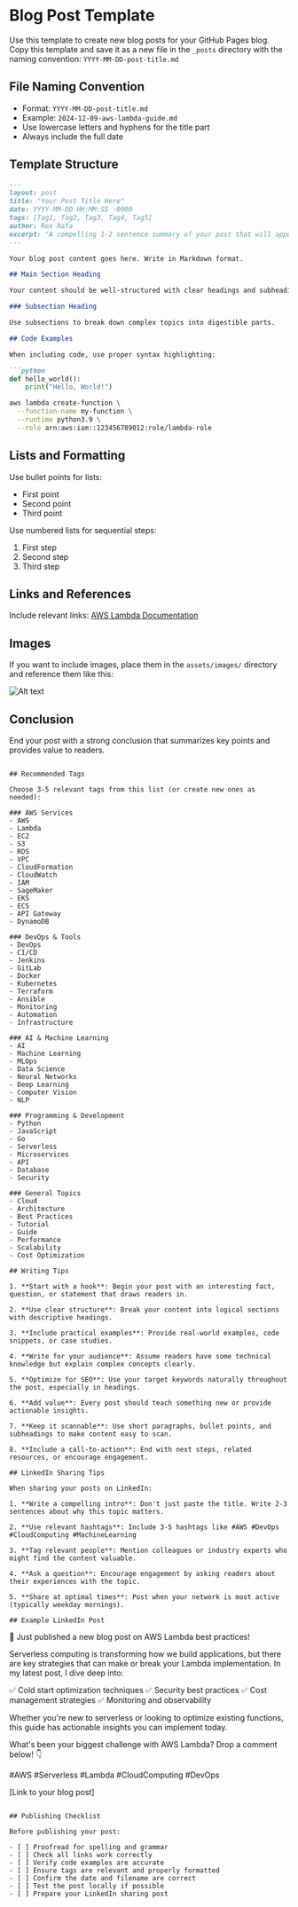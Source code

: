 # Blog Post Template

Use this template to create new blog posts for your GitHub Pages blog. Copy this template and save it as a new file in the `_posts` directory with the naming convention: `YYYY-MM-DD-post-title.md`

## File Naming Convention
- Format: `YYYY-MM-DD-post-title.md`
- Example: `2024-12-09-aws-lambda-guide.md`
- Use lowercase letters and hyphens for the title part
- Always include the full date

## Template Structure

```markdown
---
layout: post
title: "Your Post Title Here"
date: YYYY-MM-DD HH:MM:SS -0000
tags: [Tag1, Tag2, Tag3, Tag4, Tag5]
author: Rex Rafa
excerpt: "A compelling 1-2 sentence summary of your post that will appear in search results and post previews. Keep it under 160 characters for optimal SEO."
---

Your blog post content goes here. Write in Markdown format.

## Main Section Heading

Your content should be well-structured with clear headings and subheadings.

### Subsection Heading

Use subsections to break down complex topics into digestible parts.

## Code Examples

When including code, use proper syntax highlighting:

```python
def hello_world():
    print("Hello, World!")
```

```bash
aws lambda create-function \
  --function-name my-function \
  --runtime python3.9 \
  --role arn:aws:iam::123456789012:role/lambda-role
```

## Lists and Formatting

Use bullet points for lists:
- First point
- Second point
- Third point

Use numbered lists for sequential steps:
1. First step
2. Second step
3. Third step

## Links and References

Include relevant links: [AWS Lambda Documentation](https://docs.aws.amazon.com/lambda/)

## Images

If you want to include images, place them in the `assets/images/` directory and reference them like this:

![Alt text](/assets/images/your-image.png)

## Conclusion

End your post with a strong conclusion that summarizes key points and provides value to readers.
```

## Recommended Tags

Choose 3-5 relevant tags from this list (or create new ones as needed):

### AWS Services
- AWS
- Lambda
- EC2
- S3
- RDS
- VPC
- CloudFormation
- CloudWatch
- IAM
- SageMaker
- EKS
- ECS
- API Gateway
- DynamoDB

### DevOps & Tools
- DevOps
- CI/CD
- Jenkins
- GitLab
- Docker
- Kubernetes
- Terraform
- Ansible
- Monitoring
- Automation
- Infrastructure

### AI & Machine Learning
- AI
- Machine Learning
- MLOps
- Data Science
- Neural Networks
- Deep Learning
- Computer Vision
- NLP

### Programming & Development
- Python
- JavaScript
- Go
- Serverless
- Microservices
- API
- Database
- Security

### General Topics
- Cloud
- Architecture
- Best Practices
- Tutorial
- Guide
- Performance
- Scalability
- Cost Optimization

## Writing Tips

1. **Start with a hook**: Begin your post with an interesting fact, question, or statement that draws readers in.

2. **Use clear structure**: Break your content into logical sections with descriptive headings.

3. **Include practical examples**: Provide real-world examples, code snippets, or case studies.

4. **Write for your audience**: Assume readers have some technical knowledge but explain complex concepts clearly.

5. **Optimize for SEO**: Use your target keywords naturally throughout the post, especially in headings.

6. **Add value**: Every post should teach something new or provide actionable insights.

7. **Keep it scannable**: Use short paragraphs, bullet points, and subheadings to make content easy to scan.

8. **Include a call-to-action**: End with next steps, related resources, or encourage engagement.

## LinkedIn Sharing Tips

When sharing your posts on LinkedIn:

1. **Write a compelling intro**: Don't just paste the title. Write 2-3 sentences about why this topic matters.

2. **Use relevant hashtags**: Include 3-5 hashtags like #AWS #DevOps #CloudComputing #MachineLearning

3. **Tag relevant people**: Mention colleagues or industry experts who might find the content valuable.

4. **Ask a question**: Encourage engagement by asking readers about their experiences with the topic.

5. **Share at optimal times**: Post when your network is most active (typically weekday mornings).

## Example LinkedIn Post

```
🚀 Just published a new blog post on AWS Lambda best practices!

Serverless computing is transforming how we build applications, but there are key strategies that can make or break your Lambda implementation. In my latest post, I dive deep into:

✅ Cold start optimization techniques
✅ Security best practices
✅ Cost management strategies
✅ Monitoring and observability

Whether you're new to serverless or looking to optimize existing functions, this guide has actionable insights you can implement today.

What's been your biggest challenge with AWS Lambda? Drop a comment below! 👇

#AWS #Serverless #Lambda #CloudComputing #DevOps

[Link to your blog post]
```

## Publishing Checklist

Before publishing your post:

- [ ] Proofread for spelling and grammar
- [ ] Check all links work correctly
- [ ] Verify code examples are accurate
- [ ] Ensure tags are relevant and properly formatted
- [ ] Confirm the date and filename are correct
- [ ] Test the post locally if possible
- [ ] Prepare your LinkedIn sharing post

